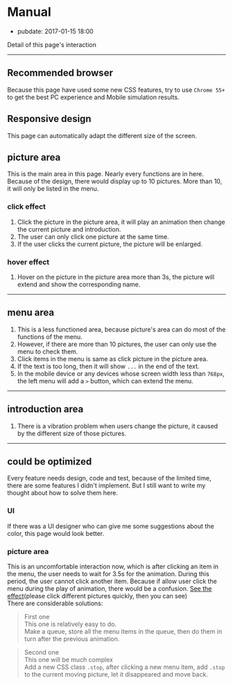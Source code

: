 # Manual

- pubdate: 2017-01-15 18:00

Detail of this page's interaction

----------------

## Recommended browser
Because this page have used some new CSS features, try to use `Chrome 55+` to get the best PC experience and Mobile simulation results.  

##  Responsive design
This page can automatically adapt the different size of the screen.  


## picture area
This is the main area in this page. Nearly every functions are in here.  
Because of the design, there would display up to 10 pictures. More than 10, it will only be listed in the menu.
### click effect
1. Click the picture in the picture area, it will play an animation then change the current picture and introduction.  
2. The user can only click one picture at the same time.  
3. If the user clicks the current picture, the picture will be enlarged.  

### hover effect
1. Hover on the picture in the picture area more than 3s, the picture will extend and show the corresponding name. 
***
## menu area
1. This is a less functioned area, because picture's area can do most of the functions of the menu.  
1. However, if there are more than 10 pictures, the user can only use the menu to check them.  
1. Click items in the menu is same as click picture in the picture area.  
1. If the text is too long, then it will show `...` in the end of the text.
1. In the mobile device or any devices whose screen width less than `768px`, the left menu will add a `>` button, which can extend the menu.
***
## introduction area
1. There is a vibration problem when users change the picture, it caused by the different size of those pictures. 
***
## could be optimized
Every feature needs design, code and test, because of the limited time, there are some features I didn't implement. But I still want to write my thought about how to solve them here.
### UI
If there was a UI designer who can give me some suggestions about the color, this page would look better.
### picture area
This is an uncomfortable interaction now, which is after clicking an item in the menu, the user needs to wait for 3.5s for the animation. During this period, the user cannot click another item. Because if allow user click the menu during the play of animation, there would be a confusion. [See the effect](quick-click-version.html)(please click different pictures quickly, then you can see)  
There are considerable solutions:
> First one  
> This one is relatively easy to do.   
> Make a queue, store all the menu items in the queue, then do them in turn after the previous animation.  

> Second one  
> This one will be much complex  
> Add a new CSS class `.stop`, after clicking a new menu item, add `.stop` to the current moving picture, let it disappeared and move back.
